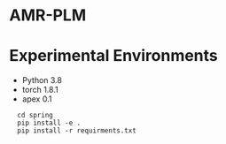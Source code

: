# AMR-PLM

# Experimental Environments
+ Python 3.8
+ torch 1.8.1
+ apex 0.1

```
  cd spring
  pip install -e .
  pip install -r requirments.txt
```

